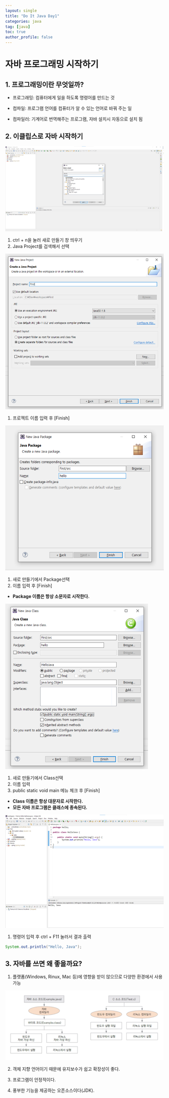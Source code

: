 ```yaml
---
layout: single
title: "Do It Java Day1"
categories: java
tag: [java]
toc: true
author_profile: false
---
```

# 자바 프로그래밍 시작하기

## 1. 프로그래밍이란 무엇일까?

*  프로그래밍: 컴퓨터에게 일을 하도록 명령어를 만드는 것

*  컴파일: 프로그램 언어를 컴퓨터가 알 수 있는 언어로 바꿔 주는 일

*  컴파일러: 기계어로 번역해주는 프로그램, 자바 설치시 자동으로 설치 됨



## 2. 이클립스로 자바 시작하기

![image-20211118011125337](../../images/Do_It_Java/Day1/image1.png)

1. ctrl + n을 눌러 새로 만들기 창 띄우기
2. Java Project를 검색해서 선택



<img src="../../images/Do_It_Java/Day1/image2.png" alt="image-20211118011719672" style="zoom: 80%;" />

1. 프로젝트 이름 입력 후 [Finish]



<img src="../../images/Do_It_Java/Day1/image3.png">

1. 새로 만들기에서 Package선택
2. 이름 입력 후 [Finish]

* **Package 이름은 항상 소문자로 시작한다.**



<img src="../../images/Do_It_Java/Day1/image4.png" style="zoom:80%;" >

1. 새로 만들기에서 Class선택
2. 이름 입력
3. public static void main 메뉴 체크 후 [Finish]

* **Class 이름은 항상 대문자로 시작한다.**
* **모든 자바 프로그램은 클래스에 종속된다.**



<img src="../../images/Do_It_Java/Day1/image5.png" >

1. 명령어 입력 후 ctrl + F11 눌러서 결과 출력

```java
System.out.println("Hello, Java");
```



## 3. 자바를 쓰면 왜 좋을까요?

 1. 플랫폼(Windows, Rinux, Mac 등)에 영향을 받이 않으므로 다양한 환경에서 사용 가능

<img src="../../images/Do_It_Java/Day1/image6.png" style="zoom: 80%;"  >

 2. 객체 지향 언어이기 때문에 유지보수가 쉽고 확장성이 좋다.

 3. 프로그램이 안정적이다.

 4. 풍부한 기능을 제공하는 오픈소스이다(JDK).